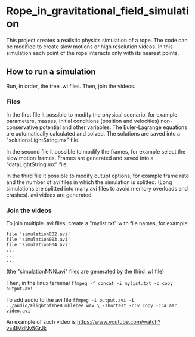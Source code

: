 # Rope_in_gravitational_field_simulation
This project creates a realistic physics simulation of a rope. 
The code can be modified to create slow motions or high resolution videos.
In this simulation each point of the rope interacts only with its nearest points.

## How to run a simulation
Run, in order, the tree .wl files. Then, join the videos.

### Files
In the first file it possible to modify the physical scenario, for example parameters, masses, initial conditions (position and velocities) non-conservative potential and other variables.
The Euler-Lagrange equations are automatically calculated and solved. The solutions are saved into a "solutionsLightString.mx" file.

In the second file it possible to modify the frames, for example select the slow motion frames.
Frames are generated and saved into a "dataLightString.mx" file.

In the third file it possible to modify outupt options, for example frame rate and the number of avi files in which the simulation is splitted. (Long simulations are splitted into many avi files to avoid memory overloads and crashes).
avi videos are generated.

### Join the videos
To join multiple .avi files, create a "mylist.txt" with file names, for example:
```file 'simulation001.avi'
file 'simulation002.avi'
file 'simulation003.avi'
file 'simulation004.avi'
...
...
...
```
(the "simulationNNN.avi" files are generated by the third .wl file)

Then, in the linux terminal
`ffmpeg -f concat -i mylist.txt -c copy output.avi`

To add audio to the avi file 
`ffmpeg -i output.avi -i ../audio/FlightofTheBumblebee.wav \
-shortest -c:v copy -c:a aac video.avi`

An example of such video is
https://www.youtube.com/watch?v=4IMdNv5GrJk

